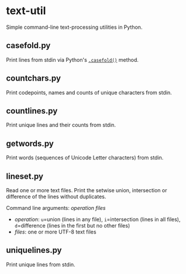 # text-util
Simple command-line text-processing utilities in Python.

## casefold.py
Print lines from stdin via Python's [``.casefold()``](https://docs.python.org/library/stdtypes.html#str.casefold) method.

## countchars.py
Print codepoints, names and counts of unique characters from stdin.

## countlines.py
Print unique lines and their counts from stdin.

## getwords.py
Print words (sequences of Unicode Letter characters) from stdin.

## lineset.py
Read one or more text files. Print the setwise union, intersection or difference of the lines without duplicates.

Command line arguments: *operation* *files*
* *operation*: `u`=union (lines in any file), `i`=intersection (lines in all files), `d`=difference (lines in the first but no other files)
* *files*: one or more UTF-8 text files

## uniquelines.py
Print unique lines from stdin.
